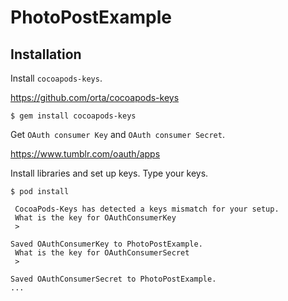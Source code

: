 # PhotoPostExample

## Installation

Install `cocoapods-keys`.

https://github.com/orta/cocoapods-keys

```
$ gem install cocoapods-keys
```

Get `OAuth consumer Key` and `OAuth consumer Secret`.

https://www.tumblr.com/oauth/apps

Install libraries and set up keys.
Type your keys.

```
$ pod install

 CocoaPods-Keys has detected a keys mismatch for your setup.
 What is the key for OAuthConsumerKey
 > 

Saved OAuthConsumerKey to PhotoPostExample.
 What is the key for OAuthConsumerSecret
 > 

Saved OAuthConsumerSecret to PhotoPostExample.
...
```

